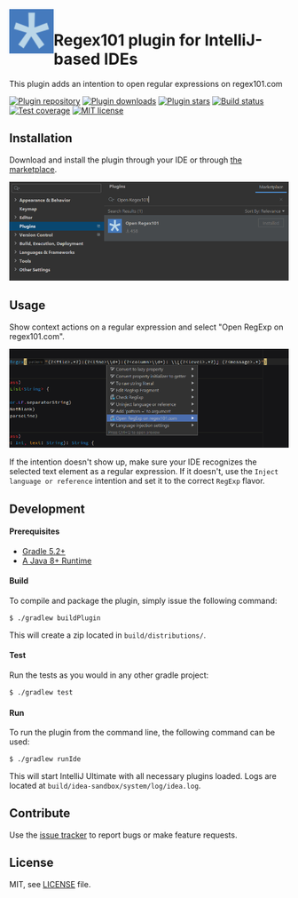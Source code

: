 <img align="left" width="80" height="80" src="./src/main/resources/META-INF/pluginIcon.svg">

# Regex101 plugin for IntelliJ-based IDEs

This plugin adds an intention to open regular expressions on regex101.com

[![Plugin repository](https://img.shields.io/jetbrains/plugin/v/14461-open-regex101?label=version&style=flat-square)](https://plugins.jetbrains.com/plugin/14461-open-regex101/versions)
[![Plugin downloads](https://img.shields.io/jetbrains/plugin/d/14461-open-regex101?style=flat-square)](https://plugins.jetbrains.com/plugin/14461-open-regex101)
[![Plugin stars](https://img.shields.io/jetbrains/plugin/r/stars/14461-open-regex101?style=flat-square)](https://plugins.jetbrains.com/plugin/14461-open-regex101/reviews)
[![Build status](https://img.shields.io/github/actions/workflow/status/aesy/regex101-intellij/ci.yml?branch=master&style=flat-square)](https://github.com/aesy/regex101-intellij/actions)
[![Test coverage](https://img.shields.io/codecov/c/github/aesy/regex101-intellij?style=flat-square)](https://codecov.io/github/aesy/regex101-intellij)
[![MIT license](https://img.shields.io/github/license/aesy/regex101-intellij.svg?style=flat-square)](https://github.com/aesy/regex101-intellij/blob/master/LICENSE)

## Installation

Download and install the plugin through your IDE or through [the marketplace](https://plugins.jetbrains.com/plugin/14461-open-regex101).

![Marketplace](./img/installation.png)

## Usage

Show context actions on a regular expression and select "Open RegExp on regex101.com". 

![Context actions](./img/usage.png)

If the intention doesn't show up, make sure your IDE recognizes the selected text element as a regular expression. 
If it doesn't, use the `Inject language or reference` intention and set it to the correct `RegExp` flavor.

## Development

#### Prerequisites

* [Gradle 5.2+](https://gradle.org/)
* [A Java 8+ Runtime](https://adoptopenjdk.net/)

#### Build

To compile and package the plugin, simply issue the following command:

```sh
$ ./gradlew buildPlugin
```

This will create a zip located in `build/distributions/`.

#### Test

Run the tests as you would in any other gradle project:

```sh
$ ./gradlew test
```

#### Run

To run the plugin from the command line, the following command can be used:

```sh
$ ./gradlew runIde
```

This will start IntelliJ Ultimate with all necessary plugins loaded. Logs are located at 
`build/idea-sandbox/system/log/idea.log`.

## Contribute
Use the [issue tracker](https://github.com/aesy/regex101-intellij/issues) to report bugs or make feature requests. 

## License
MIT, see [LICENSE](/LICENSE) file.

